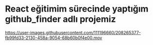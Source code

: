 # React eğitimim sürecinde yaptığım github_finder adlı projemiz


https://user-images.githubusercontent.com/111196660/208265377-fb99fd33-2130-458a-9054-68b60b0f4e00.mov

